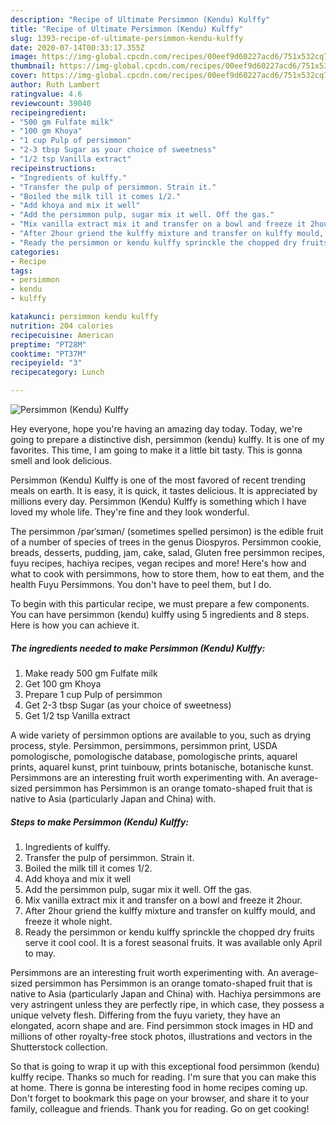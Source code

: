 ```yaml
---
description: "Recipe of Ultimate Persimmon (Kendu) Kulffy"
title: "Recipe of Ultimate Persimmon (Kendu) Kulffy"
slug: 1393-recipe-of-ultimate-persimmon-kendu-kulffy
date: 2020-07-14T00:33:17.355Z
image: https://img-global.cpcdn.com/recipes/00eef9d60227acd6/751x532cq70/persimmon-kendu-kulffy-recipe-main-photo.jpg
thumbnail: https://img-global.cpcdn.com/recipes/00eef9d60227acd6/751x532cq70/persimmon-kendu-kulffy-recipe-main-photo.jpg
cover: https://img-global.cpcdn.com/recipes/00eef9d60227acd6/751x532cq70/persimmon-kendu-kulffy-recipe-main-photo.jpg
author: Ruth Lambert
ratingvalue: 4.6
reviewcount: 39040
recipeingredient:
- "500 gm Fulfate milk"
- "100 gm Khoya"
- "1 cup Pulp of persimmon"
- "2-3 tbsp Sugar as your choice of sweetness"
- "1/2 tsp Vanilla extract"
recipeinstructions:
- "Ingredients of kulffy."
- "Transfer the pulp of persimmon. Strain it."
- "Boiled the milk till it comes 1/2."
- "Add khoya and mix it well"
- "Add the persimmon pulp, sugar mix it well. Off the gas."
- "Mix vanilla extract mix it and transfer on a bowl and freeze it 2hour."
- "After 2hour griend the kulffy mixture and transfer on kulffy mould, and freeze it whole night."
- "Ready the persimmon or kendu kulffy sprinckle the chopped dry fruits serve it cool cool. It is a forest seasonal fruits. It was available only April to may."
categories:
- Recipe
tags:
- persimmon
- kendu
- kulffy

katakunci: persimmon kendu kulffy 
nutrition: 204 calories
recipecuisine: American
preptime: "PT28M"
cooktime: "PT37M"
recipeyield: "3"
recipecategory: Lunch

---
```



![Persimmon (Kendu) Kulffy](https://img-global.cpcdn.com/recipes/00eef9d60227acd6/751x532cq70/persimmon-kendu-kulffy-recipe-main-photo.jpg)

Hey everyone, hope you're having an amazing day today. Today, we're going to prepare a distinctive dish, persimmon (kendu) kulffy. It is one of my favorites. This time, I am going to make it a little bit tasty. This is gonna smell and look delicious.

Persimmon (Kendu) Kulffy is one of the most favored of recent trending meals on earth. It is easy, it is quick, it tastes delicious. It is appreciated by millions every day. Persimmon (Kendu) Kulffy is something which I have loved my whole life. They're fine and they look wonderful.

The persimmon /pərˈsɪmən/ (sometimes spelled persimon) is the edible fruit of a number of species of trees in the genus Diospyros. Persimmon cookie, breads, desserts, pudding, jam, cake, salad, Gluten free persimmon recipes, fuyu recipes, hachiya recipes, vegan recipes and more! Here&#39;s how and what to cook with persimmons, how to store them, how to eat them, and the health Fuyu Persimmons. You don&#39;t have to peel them, but I do.


To begin with this particular recipe, we must prepare a few components. You can have persimmon (kendu) kulffy using 5 ingredients and 8 steps. Here is how you can achieve it.

<!--inarticleads1-->

##### The ingredients needed to make Persimmon (Kendu) Kulffy:

1. Make ready 500 gm Fulfate milk
1. Get 100 gm Khoya
1. Prepare 1 cup Pulp of persimmon
1. Get 2-3 tbsp Sugar (as your choice of sweetness)
1. Get 1/2 tsp Vanilla extract


A wide variety of persimmon options are available to you, such as drying process, style. Persimmon, persimmons, persimmon print, USDA pomologische, pomologische database, pomologische prints, aquarel prints, aquarel kunst, print tuinbouw, prints botanische, botanische kunst. Persimmons are an interesting fruit worth experimenting with. An average-sized persimmon has Persimmon is an orange tomato-shaped fruit that is native to Asia (particularly Japan and China) with. 

<!--inarticleads2-->

##### Steps to make Persimmon (Kendu) Kulffy:

1. Ingredients of kulffy.
1. Transfer the pulp of persimmon. Strain it.
1. Boiled the milk till it comes 1/2.
1. Add khoya and mix it well
1. Add the persimmon pulp, sugar mix it well. Off the gas.
1. Mix vanilla extract mix it and transfer on a bowl and freeze it 2hour.
1. After 2hour griend the kulffy mixture and transfer on kulffy mould, and freeze it whole night.
1. Ready the persimmon or kendu kulffy sprinckle the chopped dry fruits serve it cool cool. It is a forest seasonal fruits. It was available only April to may.


Persimmons are an interesting fruit worth experimenting with. An average-sized persimmon has Persimmon is an orange tomato-shaped fruit that is native to Asia (particularly Japan and China) with. Hachiya persimmons are very astringent unless they are perfectly ripe, in which case, they possess a unique velvety flesh. Differing from the fuyu variety, they have an elongated, acorn shape and are. Find persimmon stock images in HD and millions of other royalty-free stock photos, illustrations and vectors in the Shutterstock collection. 

So that is going to wrap it up with this exceptional food persimmon (kendu) kulffy recipe. Thanks so much for reading. I'm sure that you can make this at home. There is gonna be interesting food in home recipes coming up. Don't forget to bookmark this page on your browser, and share it to your family, colleague and friends. Thank you for reading. Go on get cooking!
